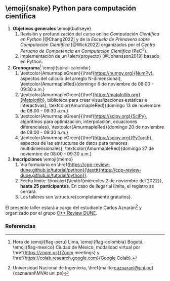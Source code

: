 ## \emoji{snake} Python para computación científica

1. **Objetivos generales** \emoji{bullseye}
   1. Revisión y profundización del curso online
   *Computación Científica en Python* [@Chang2022] y de la
   *Escuela de Primavera sobre Computación Científica* [@Wick2022]
   organizados por el
   *Centro Peruano de Competencia en Computación Científica*
   (PeC$^3$).
   2. Implementación de un \alert{proyecto} [@Johansson2019] basado
   en Python.
2. **Cronograma**[^1] \emoji{spiral-calendar}
   1. \textcolor{AmurmapleGreen}{\href{https://numpy.org}{NumPy}, aspectos del cálculo del arreglo N-dimensional},
   \textcolor{AmurmapleRed}{domingo 6 de noviembre de 08:00 - 09:30 a.m.}
   1. \textcolor{AmurmapleGreen}{\href{https://matplotlib.org}{Matplotlib}, biblioteca para crear visualizaciones estáticas e interactivas},
   \textcolor{AmurmapleRed}{domingo 13 de noviembre de 08:00 - 09:30 a.m.}
   1. \textcolor{AmurmapleGreen}{\href{https://scipy.org}{SciPy}, algoritmos para optimización, interpolación, ecuaciones diferenciales},
   \textcolor{AmurmapleRed}{domingo 20 de noviembre de 08:00 - 09:30 a.m.}
   1. \textcolor{AmurmapleGreen}{\href{https://scipy.org}{PyTorch}, aspectos de las estructuras de datos para tensores multidimensionales},
   \textcolor{AmurmapleRed}{domingo 27 de noviembre de 08:00 - 09:30 a.m.}
3. **Inscripciones** \emoji{memo}
   1. Vía formulario en
   \href{https://cpp-review-dune.github.io/tutorial/python}{\texttt{https://cpp-review-dune.github.io/tutorial/python}}.
   1. Fecha límite: \boxalert{\textbf{miércoles 2 de noviembre del 2022}}, **hasta 25 participantes**.
   En caso de llegar al límite, el registro se cerrará.
   1. Los talleres son \structure{completamente gratuitos}.

El presente taller estará a cargo del estudiante Carlos Aznarán[^2] y
organizado por el grupo
[C++ Review DUNE](https://github.com/cpp-review-dune).

### Referencias

[^1]: Hora de \emoji{flag-peru} Lima, \emoji{flag-colombia} Bogotá, \emoji{flag-mexico} Ciudad de México, modalidad virtual por \href{https://zoom.us}{Zoom meetings} y \href{https://colab.research.google.com}{Google Colab}.
[^2]: Universidad Nacional de Ingeniería,
\href{mailto:caznaranl@uni.pe}{caznaranl\MVAt uni.pe}

<!--
Actividades:

- Invitación al grupo de telegram en la primera sesión.
- Mostrar ejemplos de los métodos disponibles, tipos de datos
- Manejo de clases, excepciones, archivos.
- Probar otros software como dea.II, Dolfinx o Dune en python para la resolución de ecuaciones.
- https://pythontutor.com
Temas:

1. Fundamentos de la computadora
2. Estudio de la programación orientada a objetos [https://docs.python.org/es/3/tutorial/classes.html](https://docs.python.org/es/3/tutorial/classes.html)
3. Manejo de errores y excepciones [https://docs.python.org/es/3/tutorial/errors.html](https://docs.python.org/es/3/tutorial/errors.html)
4. Manipulación de archivos [https://docs.python.org/es/3/tutorial/inputoutput.html](https://docs.python.org/es/3/tutorial/inputoutput.html)
5. Tipos de datos en Python

Reuniones:
- Hacer host a otra persona distinta de la que comparte.
- Enable waiting room, habilitar sonido.
- Tener un link de meet
- No se ofrece un certificado o constancia porque se trata de un grupo de estudio.
- Asistencia libre, clases grabadas si se permite.

Formulario:
- Nombre
- Correo
- Especialidad
- Institución

Post formulario: 

1. Herramientas opcionales para mejorar la interacción
2. Canal de Telegram Repaso de Python Pec3.
3. GitHub Discussions. (se requiere una cuenta de GitHub)
4. Google Colab (no se requiere la instalación)
5. GitHub classroom (para los ejercicios de práctica)
6. logo
7. Pedir confirmación de recepción de link
-->